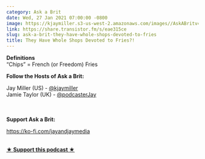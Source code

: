 ```yaml
---
category: Ask a Brit
date: Wed, 27 Jan 2021 07:00:00 -0800
image: https://kjaymiller.s3-us-west-2.amazonaws.com/images//AskABritv4.png
link: https://share.transistor.fm/s/eae315ce
slug: ask-a-brit-they-have-whole-shops-devoted-to-fries
title: They Have Whole Shops Devoted to Fries?!
---
```


<p><strong>Definitions<br /></strong>“Chips” = French (or Freedom) Fries </p><p><strong>Follow the Hosts of Ask a Brit:</strong></p><p>Jay Miller (US) - <a href="https://twitter.com/kjaymiller">@kjaymiller</a><br />Jamie Taylor (UK) - <a href="https://twitter.com/podcasterJay">@podcasterJay<br /></a><br /></p><p><strong><br />Support Ask a Brit:</strong></p><p><a href="https://ko-fi.com/jayandjaymedia">https://ko-fi.com/jayandjaymedia<br /></a><br /></p><p><strong><a href="https://ko-fi.com/jayandjaymedia" rel="payment" title="★ Support this podcast ★">★ Support this podcast ★</a></strong></p>
